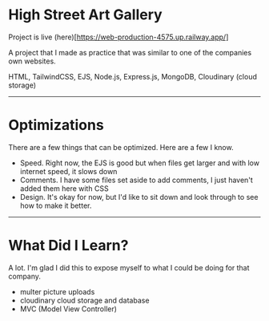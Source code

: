# High Street Art Gallery

Project is live (here)[https://web-production-4575.up.railway.app/]

A project that I made as practice that was similar to one of the companies own websites. 

HTML, TailwindCSS, EJS, Node.js, Express.js, MongoDB, Cloudinary (cloud storage)

---

# Optimizations

There are a few things that can be optimized. Here are a few I know. 
- Speed. Right now, the EJS is good but when files get larger and with low internet speed, it slows down
- Comments. I have some files set aside to add comments, I just haven't added them here with CSS
- Design. It's okay for now, but I'd like to sit down and look through to see how to make it better. 


---

# What Did I Learn?

A lot. I'm glad I did this to expose myself to what I could be doing for that company. 
- multer picture uploads
- cloudinary cloud storage and database 
- MVC (Model View Controller)
